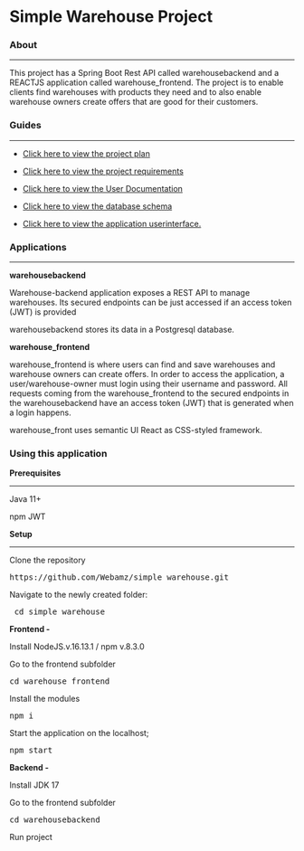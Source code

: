# Simple Warehouse Project

### About
<hr>
This project has a Spring Boot Rest API called warehousebackend and a REACTJS application called warehouse_frontend.
The project is to enable clients find warehouses with products they need and to also enable warehouse owners create offers
that are good for their customers.

### Guides
<hr>

* [Click here to view the project plan](https://github.com/Webamz/simple_warehouse/blob/main/projectPlan.pdf)

* [Click here to view the project requirements](https://github.com/Webamz/simple_warehouse/blob/main/warehouseRequirements.pdf)

* [Click here to view the User Documentation](https://github.com/Webamz/simple_warehouse/blob/main/userdocumentation.pdf)

* [Click here to view the database schema](https://github.com/Webamz/simple_warehouse/blob/main/warehousems_ERD.pdf)

* [Click here to view the application userinterface.](https://warehousems.netlify.app)


### Applications
<hr>
<b> warehousebackend</b>

Warehouse-backend application exposes a REST API to manage warehouses.
Its secured endpoints can be just accessed if an access token (JWT) is provided

warehousebackend stores its data in a Postgresql database.

<b>warehouse_frontend</b>


warehouse_frontend is where users can find and save warehouses and warehouse owners can create offers. In order to access the application, a user/warehouse-owner must login using their username and password. All requests coming from the warehouse_frontend to the secured endpoints in the warehousebackend have an access token (JWT) that is generated when a login happens.

warehouse_front uses semantic UI React as CSS-styled framework.

### Using this application

<b>Prerequisites</b>
<hr>
Java 11+

npm
JWT 

<b>Setup</b>
<hr></hr>

Clone the repository
<pre>https://github.com/Webamz/simple_warehouse.git</pre>

Navigate to the newly created folder:

<pre> cd simple_warehouse</pre>

<b>Frontend -</b>

Install NodeJS.v.16.13.1 / npm v.8.3.0

Go to the frontend subfolder
<pre>cd warehouse_frontend</pre>

Install the modules
<pre>npm i</pre>

Start the application on the localhost;
<pre>npm start</pre>


<b>Backend -</b>

Install JDK 17

Go to the frontend subfolder
<pre>cd warehousebackend</pre>

Run project


